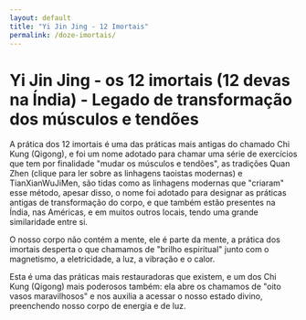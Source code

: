 ```yaml
---
layout: default
title: "Yi Jin Jing - 12 Imortais"
permalink: /doze-imortais/
---
```


# Yi Jin Jing - os 12 imortais (12 devas na Índia) - Legado de transformação dos músculos e tendões
 
A prática dos 12 imortais é uma das práticas mais antigas do chamado Chi Kung (Qigong), e foi um nome adotado para chamar uma série de exercícios que tem por finalidade "mudar os músculos e tendões", as tradições Quan Zhen (clique para ler sobre as linhagens taoistas modernas) e TianXianWuJiMen, são tidas como as linhagens modernas que "criaram" esse método, apesar disso, o nome foi adotado para designar as práticas antigas de transformação do corpo, e que também estão presentes na Índia, nas Américas, e em muitos outros locais, tendo uma grande similaridade entre si.  

 
O nosso corpo não contém a mente, ele é parte da mente, a prática dos imortais desperta o que chamamos de "brilho espiritual" junto com o magnetismo, a eletricidade, a luz, a vibração e o calor.  

  
Esta é uma das práticas mais restauradoras que existem, e um dos Chi Kung (Qigong) mais poderosos também: ela abre os chamamos de "oito vasos maravilhosos" e nos auxilia a acessar o nosso estado divino, preenchendo nosso corpo de energia e de luz.